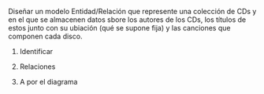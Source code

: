Diseñar un modelo Entidad/Relación que represente una colección de CDs y en el que se almacenen datos sbore los autores de los CDs, los títulos de estos junto con su ubiación (qué se supone fija) y las canciones que componen cada disco.

1. Identificar

2. Relaciones

3. A por el diagrama
